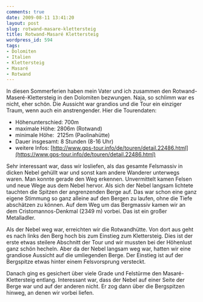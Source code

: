 ```yaml
---
comments: true
date: 2009-08-11 13:41:20
layout: post
slug: rotwand-masare-klettersteig
title: Rotwand-Masaré Klettersteig
wordpress_id: 594
tags:
- Dolomiten
- Italien
- Klettersteig
- Masaré
- Rotwand
---
```


In diesen Sommerferien haben mein Vater und ich zusammen den Rotwand-Maseré-Klettersteig in den Dolomiten bezwungen. Naja, so schlimm war es nicht, eher schön. Die Aussicht war grandios und die Tour ein einziger Traum, wenn auch ein anstrengender. Hier die Tourendaten:


  * Höhenunterschied: 700m
  * maximale Höhe: 2806m (Rotwand)
  * minimale Höhe:  2125m (Paolinahütte)
  * Dauer insgesamt: 8 Stunden (8-16 Uhr)
  * weitere Infos: [http://www.gps-tour.info/de/touren/detail.22486.html](https://www.gps-tour.info/de/touren/detail.22486.html)


Sehr interessant war, dass wir losliefen, als das gesamte Felsmassiv in dicken Nebel gehüllt war und sonst kam andere Wanderer unterwegs waren. Man konnte gerade den Weg erkennen. Unvermittelt kamen Felsen und neue Wege aus dem Nebel hervor. Als sich der Nebel langsam lichtete tauchten die Spitzen der angrenzenden Berge auf. Das war schon eine ganz eigene Stimmung so ganz alleine auf den Bergen zu laufen, ohne die Tiefe abschätzen zu können. Auf dem Weg um das Bergmassiv kamen wir an dem Cristomannos-Denkmal (2349 m) vorbei. Das ist ein großer Metalladler.

Als der Nebel weg war, erreichten wir die Rotwandhütte. Von dort aus geht es nach links den Berg hoch bis zum Einstieg zum Klettersteig. Dies ist der erste etwas steilere Abschnitt der Tour und wir mussten bei der Höhenlust ganz schön hecheln. Aber da der Nebel langsam weg war, hatten wir eine grandiose Aussicht auf die umliegenden Berge. Der Einstieg ist auf der Bergspitze etwas hinter einem Felsvorsprung versteckt.

Danach ging es gesichert über viele Grade und Felstürme den Masaré-Klettersteig entlang. Interessant war, dass der Nebel auf einer Seite der Berge war und auf der anderen nicht. Er zog dann über die Bergspitzen hinweg, an denen wir vorbei liefen.

